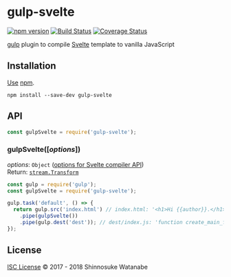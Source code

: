 # gulp-svelte

[![npm version](https://img.shields.io/npm/v/gulp-svelte.svg)](https://www.npmjs.com/package/gulp-svelte)
[![Build Status](https://travis-ci.org/shinnn/gulp-svelte.svg?branch=master)](https://travis-ci.org/shinnn/gulp-svelte)
[![Coverage Status](https://coveralls.io/repos/github/shinnn/gulp-svelte/badge.svg?branch=master)](https://coveralls.io/github/shinnn/gulp-svelte?branch=master)

[gulp](https://github.com/gulpjs/gulp) plugin to compile [Svelte](https://svelte.technology/) template to vanilla JavaScript

## Installation

[Use](https://docs.npmjs.com/cli/install) [npm](https://docs.npmjs.com/getting-started/what-is-npm).

```
npm install --save-dev gulp-svelte
```

## API

```javascript
const gulpSvelte = require('gulp-svelte');
```

### gulpSvelte([*options*])

*options*: `Object` ([options for Svelte compiler API](https://github.com/sveltejs/svelte#options))  
Return: [`stream.Transform`](https://nodejs.org/api/stream.html#stream_class_stream_transform)

```javascript
const gulp = require('gulp');
const gulpSvelte = require('gulp-svelte');

gulp.task('default', () => {
  return gulp.src('index.html') // index.html: '<h1>Hi {{author}}.</h1>'
    .pipe(gulpSvelte())
    .pipe(gulp.dest('dest')); // dest/index.js: 'function create_main_fragment ( state, component ) { ...'
});
```

## License

[ISC License](./LICENSE) © 2017 - 2018 Shinnosuke Watanabe
